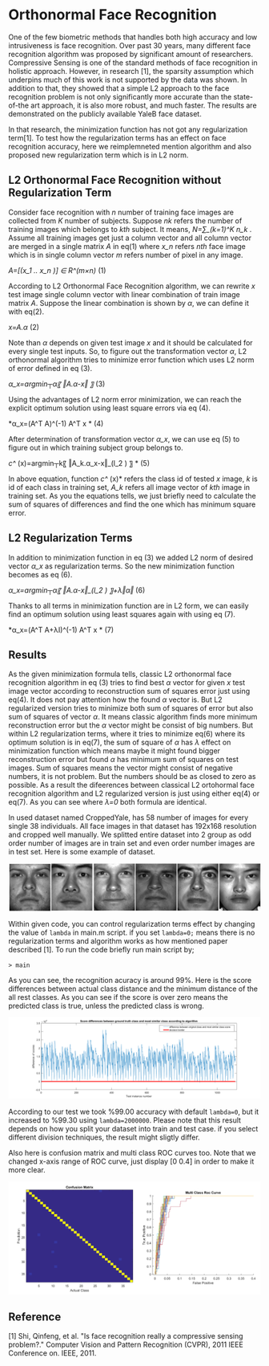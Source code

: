 
# Orthonormal Face Recognition

One of the few biometric methods that handles both high accuracy and low intrusiveness is face recognition. Over past 30 years, many different face recognition algorithm was proposed by significant amount of researchers. Compressive Sensing is one of the standard methods of face recognition in holistic approach. However, in research [1], the sparsity assumption which underpins much of this work is not supported by the data was shown. In addition to that, they showed that a simple L2 approach to the face recognition problem is not only significantly more accurate than the state-of-the art approach, it is also more robust, and much faster. The results are demonstrated on the publicly available YaleB face dataset. 

In that research, the minimization function has not got any regularization term[1]. To test how the regularization terms has an effect on face recognition accuracy, here we reimplemneted mention algorithm and also proposed new regularization term which is in L2 norm.

## L2 Orthonormal Face Recognition without Regularization Term

Consider face recognition with *n* number of training face images are collected from *K* number of subjects. Suppose *nk* refers the number of training images which belongs to *kth* subject. It means, *N=∑_(k=1)^K n_k*  . Assume all training images get just a column vector and all column vector are merged in a single matrix *A* in eq(1) where *x_n* refers *nth* face image which is in single column vector *m* refers number of pixel in any image.

*A=[(x_1 .. x_n )]  ∈ R^(m×n)*           (1)

According to L2 Orthonormal Face Recognition algorithm, we can rewrite *x* test image single column vector with linear combination of train image matrix *A*. Suppose the linear combination is shown by *α*, we can define it with eq(2).

*x=A.α*                                     (2)

Note than *α* depends on given test image *x* and it should be calculated for every single test inputs. So, to figure out the transformation vector *α*, L2 orthonormal algorithm tries to minimize error function which uses L2 norm of error defined in eq (3).

*α_x=argmin┬α⁡〖 ‖A.α-x‖ 〗*     (3)

Using the advantages of L2 norm error minimization, we can reach the explicit optimum solution using least square errors via eq (4).

*α_x=(A^T A)^(-1) A^T x   *                      (4)

After determination of transformation vector *α_x*, we can use eq (5) to figure out in which training subject group belongs to.

*c^* (x)=argmin┬k⁡〖 ‖A_k.α_x-x‖_(l_2 ) 〗 *           (5)

In above equation, function *c^* (x)* refers the class id of tested *x* image, *k* is id of each class in training set, *A_k* refers all image vector of *kth* image in training set. As you the equations tells, we just briefly need to calculate the sum of squares of differences and find the one which has minimum square error.

## L2 Regularization Terms

In addition to minimization function in eq (3) we added L2 norm of desired vector *α_x* as regularization terms. So the new minimization function becomes as eq (6).

*α_x=argmin┬α⁡〖 ‖A.α-x‖_(l_2 ) 〗+λ‖α‖*         (6)

Thanks to all terms in minimization function are in L2 form, we can easily find an optimum solution using least squares again with using eq (7).

*α_x=(A^T A+λI)^(-1) A^T x *    (7)  


## Results
As the given minimization formula tells, classic L2 orthonormal face recognition algorithm in eq (3) tries to find best *α* vector for given *x* test image vector according to reconstruction sum of squares error just using eq(4). It does not pay attention how the found *α* vector is. But L2 regularized version tries to minimize both sum of squares of error but also sum of squares of vector *α*. It means classic algorithm finds more minimum reconstruction error but the *α* vector might be consist of big numbers. But within L2 regularization terms, where it tries to minimize eq(6) where its optimum solution is in eq(7), the sum of square of *α* has *λ* effect on minimization function which means maybe it might found bigger reconstruction error but found *α* has minimum sum of squares on test images. Sum of squares means the vector might consist of negative numbers, it is not problem. But the numbers should be as closed to zero as possible. As a result the difeerences between classical L2 ortohormal face recognition algorithm and L2 regularized version is just using either eq(4) or eq(7). As you can see where *λ=0* both formula are identical.  


In used dataset named CroppedYale, has 58 number of images for every single 38 individuals. All face images in that dataset has 192x168 resolution and cropped well manually. We splitted entire dataset into 2 group as odd order number of images are in train set and even order number images are in test set. Here is some example of dataset.

![Sample image](sampleinput.jpg?raw=true "Title")

Within given code, you can control regularization terms effect by changing the value of `lambda` in main.m script. if you set `lambda=0;` means there is no regularization terms and algorithm works as how mentioned paper described [1]. To run the code briefly run main script by;
```{Matlab}
> main
```
As you can see, the recognition acuracy is around 99%. Here is the score differences between actual class distance and the minimum distance of the all rest classes. As you can see if the score is over zero means the predicted class is true, unless the predicted class is wrong. 

![Sample image](result.bmp?raw=true "Title")

According to our test we took %99.00 accuracy with default `lambda=0`, but it increased to %99.30 using `lambda=2000000`. Please note that this result depends on how you split your dataset into train and test case. if you select different division techniques, the result might sligtly differ.  

Also here is confusion matrix and multi class ROC curves too. Note that we changed x-axis range of ROC curve, just display [0 0.4] in order to make it more clear.

![Sample image](confroc.bmp?raw=true "Title")

## Reference ##
[1]	Shi, Qinfeng, et al. "Is face recognition really a compressive sensing problem?." Computer Vision and Pattern Recognition (CVPR), 2011 IEEE Conference on. IEEE, 2011. 
